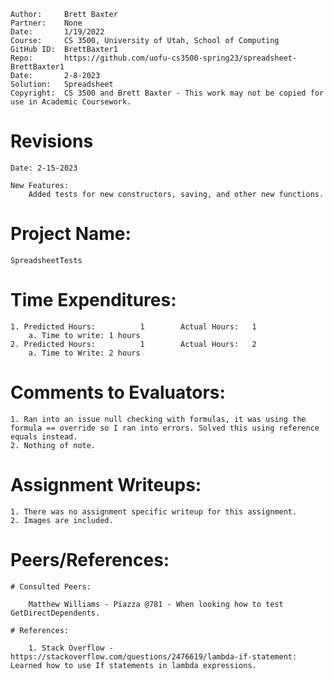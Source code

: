 ﻿```
Author:     Brett Baxter
Partner:    None
Date:       1/19/2022
Course:     CS 3500, University of Utah, School of Computing
GitHub ID:  BrettBaxter1
Repo:       https://github.com/uofu-cs3500-spring23/spreadsheet-BrettBaxter1
Date:       2-8-2023
Solution:   Spreadsheet
Copyright:  CS 3500 and Brett Baxter - This work may not be copied for use in Academic Coursework.
```

# Revisions
    
    Date: 2-15-2023

    New Features:
        Added tests for new constructors, saving, and other new functions.

# Project Name:

    SpreadsheetTests

# Time Expenditures:

    1. Predicted Hours:          1        Actual Hours:   1
        a. Time to write: 1 hours
    2. Predicted Hours:          1        Actual Hours:   2
        a. Time to Write: 2 hours

# Comments to Evaluators:

    1. Ran into an issue null checking with formulas, it was using the formula == override so I ran into errors. Solved this using reference equals instead.
    2. Nothing of note.

# Assignment Writeups:

    1. There was no assignment specific writeup for this assignment.
    2. Images are included.

# Peers/References:

    # Consulted Peers:

        Matthew Williams - Piazza @781 - When looking how to test GetDirectDependents.

    # References:

        1. Stack Overflow - https://stackoverflow.com/questions/2476619/lambda-if-statement: Learned how to use If statements in lambda expressions.

